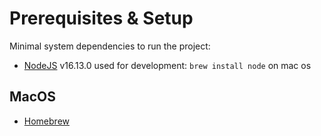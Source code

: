 # Prerequisites & Setup

Minimal system dependencies to run the project:

- [NodeJS](https://nodejs.org/en/download/) v16.13.0 used for development: `brew install node` on mac os

## MacOS

- [Homebrew](https://brew.sh/)